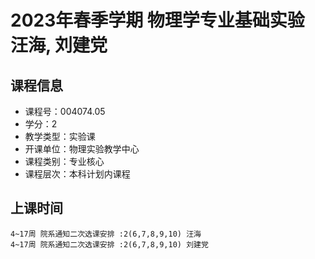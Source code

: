 # 2023年春季学期 物理学专业基础实验 汪海, 刘建党






## 课程信息

- 课程号：004074.05
- 学分：2
- 教学类型：实验课
- 开课单位：物理实验教学中心
- 课程类别：专业核心
- 课程层次：本科计划内课程

## 上课时间

```
4~17周 院系通知二次选课安排 :2(6,7,8,9,10) 汪海
4~17周 院系通知二次选课安排 :2(6,7,8,9,10) 刘建党
```

